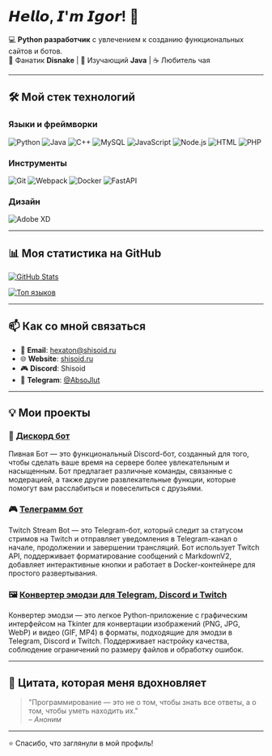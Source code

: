 # 𝙃𝙚𝙡𝙡𝙤, 𝙄'𝙢 𝙄𝙜𝙤𝙧! 👋

💻 **Python разработчик** с увлечением к созданию функциональных сайтов и ботов.  
🖖 Фанатик **Disnake** | 🍎 Изучающий **Java** | ☕️ Любитель чая  

---

## 🛠️ Мой стек технологий

### Языки и фреймворки
![Python](https://img.shields.io/badge/-Python-3776AB?style=flat-square&logo=python&logoColor=white)
![Java](https://img.shields.io/badge/-Java-007396?style=flat-square&logo=java&logoColor=white)
![C++](https://img.shields.io/badge/-C++-00599C?style=flat-square&logo=c%2B%2B&logoColor=white)
![MySQL](https://img.shields.io/badge/-MySQL-4479A1?style=flat-square&logo=mysql&logoColor=white)
![JavaScript](https://img.shields.io/badge/-JavaScript-F7DF1E?style=flat-square&logo=javascript&logoColor=black)
![Node.js](https://img.shields.io/badge/-Node.js-339933?style=flat-square&logo=node.js&logoColor=white)
![HTML](https://img.shields.io/badge/-HTML-E34F26?style=flat-square&logo=html5&logoColor=white)
![PHP](https://img.shields.io/badge/-PHP-777BB4?style=flat-square&logo=php&logoColor=white)

### Инструменты
![Git](https://img.shields.io/badge/-Git-F05032?style=flat-square&logo=git&logoColor=white)
![Webpack](https://img.shields.io/badge/-Webpack-8DD6F9?style=flat-square&logo=webpack&logoColor=black)
![Docker](https://img.shields.io/badge/-Docker-2496ED?style=flat-square&logo=docker&logoColor=white)
![FastAPI](https://img.shields.io/badge/-FastAPI-009688?style=flat-square&logo=fastapi&logoColor=white)

### Дизайн
![Adobe XD](https://img.shields.io/badge/-Adobe%20XD-FF61F6?style=flat-square&logo=adobe-xd&logoColor=white)

---

## 📊 Моя статистика на GitHub

[![GitHub Stats](https://github-readme-stats.vercel.app/api?username=AbsoJlut&show_icons=true&theme=radical&cache_seconds=500)](https://github.com/AbsoJlut)

[![Топ языков](https://github-readme-stats.vercel.app/api/top-langs/?username=AbsoJlut&layout=compact&theme=radical&cache_seconds=500)](https://github.com/AbsoJlut)

---

## 📫 Как со мной связаться

- 📧 **Email**: hexaton@shisoid.ru
- 🌐 **Website**: [shisoid.ru](https://shisoid.ru)
- 🎮 **Discord**: Shisoid
- 📱 **Telegram**: [@AbsoJlut](https://t.me/essencezz)

---

## 💡 Мои проекты

### 🚀 [Дискорд бот](https://github.com/AbsoJlut/PivnayaBotDS)
Пивная Бот — это функциональный Discord-бот, созданный для того, чтобы сделать ваше время на сервере более увлекательным и насыщенным. Бот предлагает различные команды, связанные с модерацией, а также другие развлекательные функции, которые помогут вам расслабиться и повеселиться с друзьями.

### 🎮 [Телеграмм бот](https://github.com/AbsoJlut/TwitchStreamTGBot)
Twitch Stream Bot — это Telegram-бот, который следит за статусом стримов на Twitch и отправляет уведомления в Telegram-канал о начале, продолжении и завершении трансляций. Бот использует Twitch API, поддерживает форматирование сообщений с MarkdownV2, добавляет интерактивные кнопки и работает в Docker-контейнере для простого развертывания.

### 🖼️ [Конвертер эмодзи для Telegram, Discord и Twitch](https://github.com/AbsoJlut/emoji_converter)
Конвертер эмодзи — это легкое Python-приложение с графическим интерфейсом на Tkinter для конвертации изображений (PNG, JPG, WebP) и видео (GIF, MP4) в форматы, подходящие для эмодзи в Telegram, Discord и Twitch. Поддерживает настройку качества, соблюдение ограничений по размеру файлов и обработку ошибок.

---

## 💬 Цитата, которая меня вдохновляет

> "Программирование — это не о том, чтобы знать все ответы, а о том, чтобы уметь находить их."  
> – *Аноним*

---

⭐️ Спасибо, что заглянули в мой профиль!  
